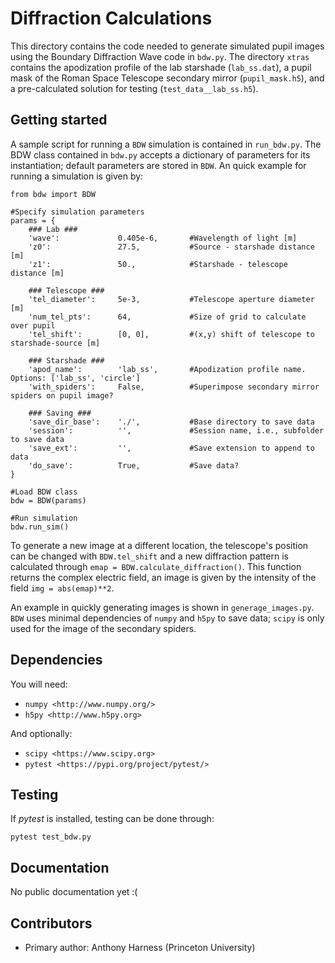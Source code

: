 # Diffraction Calculations

This directory contains the code needed to generate simulated pupil images using
the Boundary Diffraction Wave code in `bdw.py`. The directory `xtras` contains the apodization profile of the lab starshade (`lab_ss.dat`), a pupil mask of the Roman Space Telescope secondary mirror (`pupil_mask.h5`), and a pre-calculated solution for testing (`test_data__lab_ss.h5`).

Getting started
---------------------
A sample script for running a `BDW` simulation is contained in `run_bdw.py`. The BDW
class contained in `bdw.py` accepts a dictionary of parameters for its instantiation;
default parameters are stored in `BDW`. An quick example for running a simulation is given by:

    from bdw import BDW

    #Specify simulation parameters
    params = {
        ### Lab ###
        'wave':             0.405e-6,       #Wavelength of light [m]
        'z0':               27.5,           #Source - starshade distance [m]
        'z1':               50.,            #Starshade - telescope distance [m]

        ### Telescope ###
        'tel_diameter':     5e-3,           #Telescope aperture diameter [m]
        'num_tel_pts':      64,             #Size of grid to calculate over pupil
        'tel_shift':        [0, 0],         #(x,y) shift of telescope to starshade-source [m]

        ### Starshade ###
        'apod_name':        'lab_ss',       #Apodization profile name. Options: ['lab_ss', 'circle']
        'with_spiders':     False,          #Superimpose secondary mirror spiders on pupil image?

        ### Saving ###
        'save_dir_base':    './',           #Base directory to save data
        'session':          '',             #Session name, i.e., subfolder to save data
        'save_ext':         '',             #Save extension to append to data
        'do_save':          True,           #Save data?
    }

    #Load BDW class
    bdw = BDW(params)

    #Run simulation
    bdw.run_sim()

To generate a new image at a different location, the telescope's position can be changed with `BDW.tel_shift` and a new diffraction pattern is calculated through `emap = BDW.calculate_diffraction()`. This function returns the complex electric field, an image is given by the intensity of the field `img = abs(emap)**2`.

An example in quickly generating images is shown in `generage_images.py`. `BDW` uses minimal dependencies of `numpy` and `h5py` to save data; `scipy` is only used for the image of the secondary spiders.

Dependencies
--------------------
You will need:

- `numpy <http://www.numpy.org/>`
- `h5py <http://www.h5py.org>`

And optionally:
- `scipy <https://www.scipy.org>`
- `pytest <https://pypi.org/project/pytest/>`

Testing
---------------------
If _pytest_ is installed, testing can be done through:

    pytest test_bdw.py

Documentation
--------------
No public documentation yet :(

Contributors
------------
 - Primary author: Anthony Harness (Princeton University)
